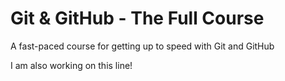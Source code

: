 # Git & GitHub - The Full Course

A fast-paced course for getting up to speed with Git and GitHub

I am also working on this line!